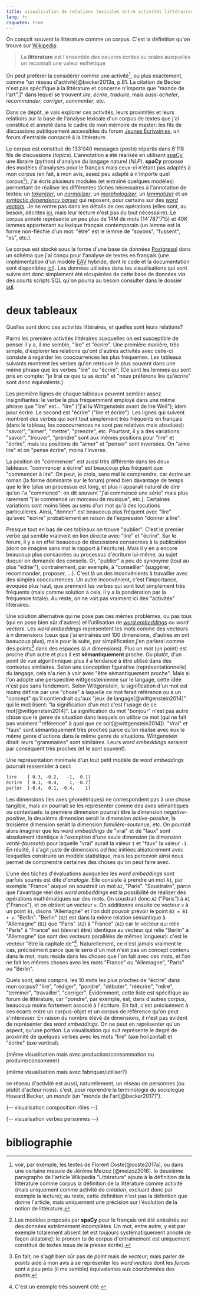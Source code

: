 ```yaml
---
title: visualisation de relations lexicales entre activités littéraires
lang: fr
csquotes: true
---
```


On conçoit souvent la littérature comme un corpus. C'est la définition qu'on trouve sur [Wikipedia](https://fr.wikipedia.org/wiki/Littérature):

> La __littérature__ est l'ensemble des oeuvres écrites ou orales auxquelles on reconnaît une valeur esthétique

On peut préférer la considérer comme une activité[^1], ou plus exactement, comme "un réseau d'activité[@becker2013a, p.81. La citation de Becker n'est pas spécifique à la littérature et concerne n'importe que "monde de l'art".]" dans lequel se trouvent
_lire_, _écrire_, _traduire_, mais aussi _acheter_, _recommander_, _corriger_, _commenter_, etc.

Dans ce dépôt, je vais explorer ces activités, leurs proximités et leurs relations sur la base de l'analyse lexicale d'un corpus de textes que j'ai constitué et annoté dans le cadre de mon mémoire de master: les fils de discussions publiquement accessibles du forum [Jeunes Écrivain·es](https://www.jeunesecrivains.com/), un forum d'entraide consacré à la littérature.

Le corpus est constitué de 133'040 messages (_posts_) répartis dans 6'118 fils de discussions (_topics_).
L'annotation a été réalisée en utilisant [spaCy](https://spacy.io/), une libraire (python) d'analyse du langage naturel (_NLP_). __spaCy__ propose des modèles d'analyses pour le français mais ceux-ci n'étant pas adaptés à mon corpus (en fait, à mon avis, assez peu adapté à n'importe quel corpus[^spacy_fr]), j'ai écris plusieurs modules (et entraîné quelques modèles) permettant de réaliser les différentes tâches nécessaires à l'annotation de textes: un [_tokenizer_](https://github.com/thjbdvlt/quelquhui), un [_normalizer_](https://github.com/thjbdvlt/presque), un [_morphologizer_](https://github.com/thjbdvlt/turlututu), un [_lemmatizer_](https://github.com/thjbdvlt/viceverser) et un [_syntactic dependency parser_](https://github.com/thjbdvlt/french-dependency-parser) qui reposent, pour certains sur des [_word vectors_](https://github.com/thjbdvlt/french-word-vectors). Je ne rentre pas dans les détails de ces opérations (elles sont, au besoin, décrites [ici](./annotations.html), mais leur lecture n'est pas du tout nécessaire). Le corpus annoté représente un peu plus de 14M de mots (14'787'715) et 40K lemmes appartenant au lexique français contemporain (un lemme est la forme non-fléchie d'un mot: "être" est le lemme de "soyons", "fussent", "es", etc.).

Le corpus est stocké sous la forme d'une base de données [Postgresql](https://www.postgresql.org/) dans un schéma que j'ai conçu pour l'analyse de textes en français (une implémentation d'un modèle [EAV](https://en.wikipedia.org/wiki/Entity–attribute–value_model) hybride, dont le code et la documentation sont disponibles [ici](https://github.com/thjbdvlt/litteralement)). Les données utilisées dans les visualisations qui vont suivre ont donc simplement été récupérées de cette base de données _via_ des courts scripts SQL qu'on pourra au besoin consulter dans le dossier [sql](./sql).

# deux tableaux

Quelles sont donc ces activités littéraires, et quelles sont leurs relations?

Parmi les première activités littéraires auxquelles on est susceptible de penser il y a, il me semble, "lire" et "écrire". Une première manière, très simple, d'explorer les relations qu'ont d'autres activités avec celle-ci consiste à regarder les cooccurrences les plus fréquentes. Les tableaux suivants montrent les verbes qu'on retrouve le plus souvent dans une même phrase que les verbes "lire" ou "écrire". (Ce sont les lemmes qui sont pris en compte: "je lirai ce que tu as écris" et "nous préférons lire qu'écrire" sont donc équivalents.)

<div id="cooccurrence"></div>
<script src="./js/cooccurrence.js"></script>

Les première lignes de chaque tableaux peuvent sembler assez insignifiantes: le verbe le plus fréquemment employé dans une même phrase que "lire" est... "lire" ("j'ai lu Wittgenstein avant de lire Weil"); idem pour écrire. Le second est "écrire" ("lire et écrire"). Les lignes qui suivent montrent des verbes qui sont tout simplement très fréquents en français (dans le tableau, les cooccurrences ne sont pas relatives mais absolues): "savoir", "aimer", "mettre", "prendre", etc. Pourtant, il y a des variations: "savoir", "trouver", "prendre" sont aux mêmes positions pour "lire" et "écrire", mais les positions de "aimer" et "penser" sont inversées. On "aime lire" et on "pense écrire", moins l'inverse.

La position de "commencer" est aussi très différente dans les deux tableaux: "commencer à écrire" est beaucoup plus fréquent que "commencer à lire". On peut, je crois, sans mal le comprendre, car écrire un roman (la forme dominante sur le forum) prend bien davantage de temps que le lire (plus un processus est long, et plus il apparait naturel de dire qu'on l'a "commencé": on dit souvent "j'ai commencé une série" mais plus rarement "j'ai commencé un morceau de musique", etc.). Certaines variations sont moins liées au sens d'un mot qu'à des locutions particulières. Ainsi, "donner" est beaucoup plus fréquent avec "lire" qu'avec "écrire" probablement en raison de l'expression "donner à lire".

Presque tout en bas de ces tableaux on trouve "publier". C'est le premier verbe qui semble vraiment en lien directe avec "lire" et "écrire". Sur le forum, il y a en effet beaucoup de discussions consacrées à la publication (dont on imagine sans mal le rapport à l'écriture). Mais il y en a encore beaucoup plus consacrées au processus d'écriture lui-même, au sujet duquel on demande des conseils. Or, "publier" a peu de synonyme (tout au plus "éditer"), contrairement, par exemple, à "conseiller" (suggérer, recommander, proposer, ...). C'est là un des inconvénients à travailler avec des simples cooccurrences. Un autre inconvénient, c'est l'importance, évoquée plus haut, que prennent les verbes qui sont tout simplement très fréquents (mais comme solution à cela, il y a la pondération par la fréquence totale). Au reste, on ne voit pas vraiment ici des "activités" littéraires.

Une solution alternative qui ne pose pas ces mêmes problèmes, ou pas tous (qui en pose bien sûr d'autres) et l'utilisation de [_word embeddings_](https://en.wikipedia.org/wiki/Word_embedding) ou _word vectors_. Les _word embeddings_ représentent les mots comme des vecteurs à _n_ dimensions (ceux que j'ai entraînés ont 100 dimensions, d'autres en ont beaucoup plus), mais pour la suite, par simplification,j'en parlerai comme des points[^point] dans des espaces (à _n_ dimensions).
Plus un mot (un point) est proche d'un autre et plus il est __sémantiquement__ proche. Ou plutôt, d'un point de vue algorithmique: plus il a tendance à être utilisé dans des contextes similaires. Selon une conception figurative (représentationnelle) du langage, cela n'a rien à voir avec "être sémantiquement proche". Mais si l'on adopte une perspective wittgensteinienne sur le langage, cette idée n'est pas sans fondement. Selon Wittgenstein, la signification d'un mot est moins définie par une "chose" à laquelle ce mot ferait référence ou à un "concept" qu'il contiendrait qu'aux "jeux de langage[@wittgenstein2014]" qui le mobilisent: "la signification d'un mot c'est l'usage de ce mot[@wittgenstein2014]". La signification du mot "bonjour" n'est pas autre chose que le genre de situation dans lesquels on utilise ce mot (qui ne fait pas vraiment "référence" à quoi que ce soit[@wittgenstein2014]). "Vrai" et "faux" sont sémantiquement très proches parce qu'on réalise avec eux le même genre d'actions dans le même genre de situations. Wittgenstein dirait: leurs "grammaires" sont similaires. Leurs _word embeddings_ seraient par conséquent très proches (et le sont souvent).

[^point]: En fait, ne s'agit bien sûr pas de _point_ mais de _vecteur_; mais parler de _points_ aide à mon avis à se représenter les _word vectors_ dont les _forces_ sont à peu près (il me semble) équivalentes aux _coordonnées_ des _points_.

Une représentation minimale d'un tout petit modèle de _word embeddings_ pourrait ressembler à ceci:

```txt
lire    [ 0.3, -0.2,   -1,  0.1]
écrire  [ 0.1, -0.4,    1, -0.7]
parler  [-0.4,  0.1, -0.4,    1]
```

Les dimensions (les axes géométriques) ne correspondent pas à une chose tangible, mais on pourrait se les représenter comme des axes sémantiques ou contextuels: la première dimension pourrait être la dimension _négative_-_positive_, la deuxième dimension serait la dimension _active_-_passive_, la troisième dimension serait la dimension _familière_-_soutenue_, etc. On pourrait alors imaginer que les _word embeddings_ de "vrai" et de "faux" sont absolument identique à l'exception d'une seule dimension (la dimension _vérité_-_fausseté_) pour laquelle "vrai" aurait la valeur `1` et "faux" la valeur `-1`. En réalité, il s'agit juste de dimensions _ad hoc_ initiées aléatoirement avec lesquelles construire un modèle statistique, mais les percevoir ainsi nous permet de comprendre certaines des choses qu'on peut faire avec.

L'une des tâches d'évaluations auxquelles les _word embeddings_ sont parfois soumis est dite _d'analogie_. Elle consiste à prendre un mot `A1`, par exemple "France" auquel on soustrait un mot `A2`, "Paris". "Soustraire", parce que l'avantage réel des _word embeddings_ est la possibilité de réaliser des opérations mathématiques sur des mots. On soustrait donc `A2` ("Paris") à `A1` ("France"), et on obtient un vecteur `v`. On additionne ensuite ce vecteur `v` à un point `B1`, disons "Allemagne" et l'on doit pouvoir prévoir le point `B2 = B1 + v`: "Berlin". "Berlin" (`B2`) est dans la même relation sémantique à "Allemagne" (`B1`) que "Paris" (`A2`) à "France" (`A1`) car le vecteur qui relie "Paris" à "France" est (devrait être) identique au vecteur qui relie "Berlin" à "Allemagne" (ce sont des vecteurs parallèles de mêmes longueur): c'est le vecteur "être la capitale de"[^vecteur_capitale]. Naturellement, ce n'est jamais vraiment le cas, précisément parce que le sens d'un mot n'est pas un concept contenu dans le mot, mais réside dans les choses que l'on fait avec ces mots, et l'on ne fait les mêmes choses avec les mots "France" ou "Allemagne", "Paris" ou "Berlin".

[^vecteur_capitale]: C'est un exemple très souvent cité.

Quels sont, ainsi compris, les 10 mots les plus proches de "écrire" dans mon corpus? "lire", "rédiger", "pondre", "débuter", "réécrire", "relire", "terminer", "travailler", "corriger". Évidemment, cette liste est spécifique au forum de littérature, car "pondre", par exemple, est, dans d'autres corpus, beaucoup moins fortement associé à l'écriture. En fait, c'est précisément à ces écarts entre un corpus-objet et un corpus de référence qu'on peut s'intéresser. En raison du nombre élevé de dimensions, il n'est pas évident de représenter des _word embeddings_. On ne peut en représenter qu'un aspect, qu'une portion. La visualisation qui suit représente le degré de proximité de quelques verbes avec les mots "lire" (axe horizontal) et "écrire" (axe vertical).

<div id="vecteurs"></div>
<script type="module" src="./js/vectors/function.js"></script>

{même visualisation mais avec production/consommation ou produire/consommer}

{même visualisation mais avec fabriquer/utiliser?}


ce réseau d'activité est aussi, naturellement, un réseau de personnes (ou plutôt d'acteur·rices). c'est, pour reprendre la terminologie du sociologue Howard Becker, un _monde_ (un "monde de l'art[@becker2017]").

{-- visualisation composition rôles --}

{-- visualisation verbes personnes --}

[^1]: voir, par exemple, les textes de Florent Coste[@coste2017a], ou dans une certaine mesure de Jérôme Meizoz [@meizoz2016]. le deuxième paragraphe de l'article Wikipedia "Littérature" ajoute à la définition de la littérature comme corpus la définition de la littérature comme activité (mais uniquement comme activité de _création_, excluant donc par exemple la lecture); au reste, cette définition n'est pas la définition que donne l'article, mais uniquement une précision sur l'évolution de la notion de littérature.

[^spacy_fr]: Les modèles proposés par __spaCy__ pour le français ont été entraînés sur des données extrêmement incomplètes. Un mot, entre autre, y est par exemple totalement absent (et est toujours systématiquement annoté de façon aléatoire): le pronom _tu_ (le corpus d'entraînement est uniquement constitué de textes issus de la presse écrite).

<script src="./js/composition-roles.js"></script>


# bibliographie
